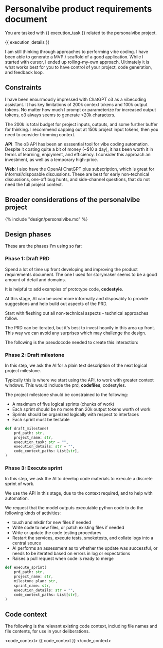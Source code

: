 # Personalvibe product requirements document

You are tasked with {{ execution_task }} related to the personalvibe project.

{{ execution_details }}

I am still thinking through approaches to performing vibe coding.
I have been able to generate a MVP / scaffold of a good application.
While I started with cursor, I ended up rolling-my-own approach.
Ultimately it is what works best for you to have control of your project, code generation, and feedback loop.

## Constraints

I have been enourmously impressed with ChatGPT o3 as a vibecoding assistant.
It has key limitations of 200k context tokens and 100k output tokens.
No matter how much I prompt or parameterize for increased output tokens, o3 always seems to generate <20k characters.

The 200k is total budget for project inputs, outputs, and some further buffer for thinking.
I recommend capping out at 150k project input tokens, then you need to consider trimming context.

**API**: The o3 API has been an esssential tool for vibe coding automation.
Despite it costing quite a bit of money (~$10 a day), it has been worth it in terms of learning, enjoyment, and efficiency.
I consider this approach an investment, as well as a temporary high-price.

**Web**: I also have the OpenAI ChatGPT plus subscription, which is great for informal/disposable discussions.
These are best for early non-technical discussions, one-off bug hunts, and side-channel questions, that do not need the full project context.

## Broader considerations of the personalvibe project

{% include "design/personalvibe.md" %}

## Design phases

These are the phases I'm using so far:

### Phase 1: Draft PRD

Spend a lot of time up front developing and improving the product requirements document.
The one I used for storymaker seems to be a good amount of detail and domains.

It is helpful to add examples of prototype code, **codestyle**.

At this stage, AI can be used more informally and disposably to provide suggestions and help build out aspects of the PRD.

Start with fleshing out all non-technical aspects - technical approaches follow.

The PRD can be iterated, but it's best to invest heavily in this area up front.
This way we can avoid any surprises which may challenge the design.

The following is the pseudocode needed to create this interaction:


### Phase 2: Draft milestone

In this step, we ask the AI for a plain text description of the next logical project milestone.

Typically this is where we start using the API, to work with greater context windows.
This would include the prd, **codefiles**, codestyles.

The project milestone should be constrained to the following:
* A maximum of five logical sprints (chunks of work)
* Each sprint should be no more than 20k output tokens worth of work
* Sprints should be organized logically with respect to interfaces
* Each sprint must be testable


```python
def draft_milestone(
	prd_path: str,
	project_name: str,
	execution_task: str = "",
	execution_details: str = "",
	code_context_paths: List[str],
)
```

### Phase 3: Execute sprint

In this step, we ask the AI to develop code materials to execute a discrete sprint of work.

We use the API in this stage, due to the context required, and to help with automation.

We request that the model outputs executable python code to do the following kinds of activities:

- touch and mkdir for new files if needed
- Write code to new files, or patch existing files if needed
- Write or update the code testing procedures
- Restart the services, execute tests, smoketests, and collate logs into a central source
- AI performs an assessment as to whether the update was successful, or needs to be iterated based on errors in log or expectations
- Raises a pull request when code is ready to merge

```python
def execute_sprint(
	prd_path: str,
	project_name: str,
	milestone_plan: str,
	sprint_name: str,
	execution_details: str = "",
	code_context_paths: List[str],
)
```

## Code context

The following is the relevant existing code context, including file names and file contents, for use in your deliberations.

<code_context>
{{ code_context }}
</code_context>
